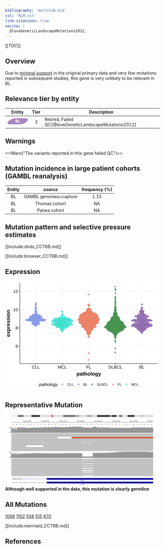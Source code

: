 ```yaml
---
bibliography: 'morinlab.bib'
csl: 'NLM.csl'
link-citations: true
nocite: |
  @loveGeneticLandscapeMutations2012, 
---
```

[[_TOC_]]



## Overview

Due to [minimal support](CCT6B#representative-mutations) in the original primary data and very few mutations reported in subsequent studies, this gene is very unlikely to be relevant in BL. 


## Relevance tier by entity

|Entity|Tier|Description                           |
|:------:|:----:|--------------------------------------|
|![BL](images/icons/BL_tier2.png)    |3   |Retired, Failed QC[@loveGeneticLandscapeMutations2012]|

## Warnings

<<Warn("The variants reported in this gene failed QC")>>

## Mutation incidence in large patient cohorts (GAMBL reanalysis)

|Entity|source               |frequency (%)|
|:------:|:---------------------:|:-------------:|
|BL    |GAMBL genomes+capture|1.15         |
|BL    |Thomas cohort        |  NA         |
|BL    |Panea cohort         |  NA         |

## Mutation pattern and selective pressure estimates

[[include:dnds_CCT6B.md]]




[[include:browser_CCT6B.md]]

## Expression
![](images/gene_expression/CCT6B_by_pathology.svg)
<!-- ORIGIN: loveGeneticLandscapeMutations2012 -->
<!-- BL: loveGeneticLandscapeMutations2012 -->

## Representative Mutation
![](primary/Love_CCT6B.svg)
**Although well supported in the data, this mutation is clearly germline**

## All Mutations

[1096](https://www.bcgsc.ca/downloads/morinlab/GAMBL/Love/1096_reports.html)
[1102](https://www.bcgsc.ca/downloads/morinlab/GAMBL/Love/1102_reports.html)
[508](https://www.bcgsc.ca/downloads/morinlab/GAMBL/Love/508_reports.html)
[515](https://www.bcgsc.ca/downloads/morinlab/GAMBL/Love/515_reports.html)
[670](https://www.bcgsc.ca/downloads/morinlab/GAMBL/Love/670_reports.html)

[[include:mermaid_CCT6B.md]]

## References
